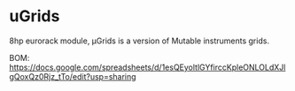 # uGrids
8hp eurorack module, μGrids is a version of Mutable instruments grids.

BOM:
https://docs.google.com/spreadsheets/d/1esQEyoltlGYfirccKpleONLOLdXJlgQoxQz0Rjz_tTo/edit?usp=sharing
